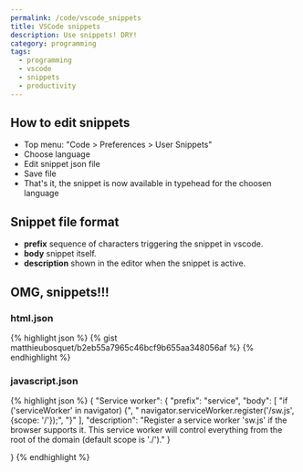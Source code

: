 ```yaml
---
permalink: /code/vscode_snippets
title: VSCode snippets
description: Use snippets! DRY!
category: programming
tags:
  - programming
  - vscode
  - snippets
  - productivity
---
```


## How to edit snippets

- Top menu: "Code > Preferences > User Snippets"
- Choose language
- Edit snippet json file
- Save file
- That's it, the snippet is now available in typehead for the choosen language

## Snippet file format

- **prefix** sequence of characters triggering the snippet in vscode.
- **body** snippet itself.
- **description** shown in the editor when the snippet is active.

## OMG, snippets!!!

### html.json

{% highlight json %}
{% gist matthieubosquet/b2eb55a7965c46bcf9b655aa348056af </script>%}
{% endhighlight %}

### javascript.json

{% highlight json %}
{
	"Service worker": {
		"prefix": "service",
		"body": [
			"if ('serviceWorker' in navigator) {",
			"    navigator.serviceWorker.register('/sw.js', {scope: '/'});",
			"}"
		],
		"description": "Register a service worker 'sw.js' if the browser supports it. This service worker will control everything from the root of the domain (default scope is './')."
	}

}
{% endhighlight %}
